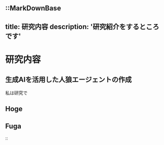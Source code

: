 ::MarkDownBase
---
title: 研究内容
description: '研究紹介をするところです'
---

# 研究内容

## 生成AIを活用した人狼エージェントの作成
私は研究で

## Hoge

## Fuga

::